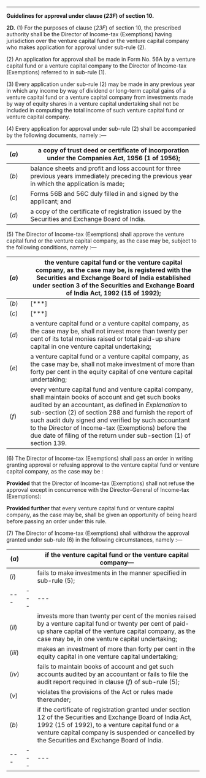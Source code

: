 ****

**Guidelines for approval under clause (_23F_) of section 10.**

**2D.** (1) For the purposes of clause (_23F_) of section 10, the prescribed authority shall be the Director of Income-tax (Exemptions) having jurisdiction over the venture capital fund or the venture capital company who makes application for approval under sub-rule (2).

(2) An application for approval shall be made in Form No. 56A by a venture capital fund or a venture capital company to the Director of Income-tax (Exemptions) referred to in sub-rule (1).

(3) Every application under sub-rule (2) may be made in any previous year in which any income by way of dividend or long-term capital gains of a venture capital fund or a venture capital company from investments made by way of equity shares in a venture capital undertaking shall not be included in computing the total income of such venture capital fund or venture capital company.

(4) Every application for approval under sub-rule (2) shall be accompanied by the following documents, namely :—

(_a_)|  |  a copy of trust deed or certificate of incorporation under the Companies Act, 1956 (1 of 1956);  
---|---|---  
(_b_)|  |  balance sheets and profit and loss account for three previous years immediately preceding the previous year in which the application is made;  
(_c_)|  |  Forms 56B and 56C duly filled in and signed by the applicant; and  
(_d_)|  |  a copy of the certificate of registration issued by the Securities and Exchange Board of India.  
  
(5) The Director of Income-tax (Exemptions) shall approve the venture capital fund or the venture capital company, as the case may be, subject to the following conditions, namely :—

(_a_)|  |  the venture capital fund or the venture capital company, as the case may be, is registered with the Securities and Exchange Board of India established under section 3 of the Securities and Exchange Board of India Act, 1992 (15 of 1992);  
---|---|---  
(_b_)|  |  [***]  
(_c_)|  |  [***]  
(_d_)|  |  a venture capital fund or a venture capital company, as the case may be, shall not invest more than twenty per cent of its total monies raised or total paid-up share capital in one venture capital undertaking;  
(_e_)|  |  a venture capital fund or a venture capital company, as the case may be, shall not make investment of more than forty per cent in the equity capital of one venture capital undertaking;  
(_f_)|  |  every venture capital fund and venture capital company, shall maintain books of account and get such books audited by an accountant, as defined in _Explanation_ to sub-section (2) of section 288 and furnish the report of such audit duly signed and verified by such accountant to the Director of Income-tax (Exemptions) before the due date of filing of the return under sub-section (1) of section 139.  
  
(6) The Director of Income-tax (Exemptions) shall pass an order in writing granting approval or refusing approval to the venture capital fund or venture capital company, as the case may be :

**Provided** that the Director of Income-tax (Exemptions) shall not refuse the approval except in concurrence with the Director-General of Income-tax (Exemptions):

**Provided further** that every venture capital fund or venture capital company, as the case may be, shall be given an opportunity of being heard before passing an order under this rule.

(7) The Director of Income-tax (Exemptions) shall withdraw the approval granted under sub-rule (6) in the following circumstances, namely :—

(_a_) |  | if the venture capital fund or the venture capital company—  
---|---|---  
(_i_)|  |  fails to make investments in the manner specified in sub-rule (5);  
---|---|---  
(_ii_)|  |  invests more than twenty per cent of the monies raised by a venture capital fund or twenty per cent of paid-up share capital of the venture capital company, as the case may be, in one venture capital undertaking;  
(_iii_)|  |  makes an investment of more than forty per cent in the equity capital in one venture capital undertaking;  
(_iv_)|  |  fails to maintain books of account and get such accounts audited by an accountant or fails to file the audit report required in clause (_f_) of sub-rule (5);  
(_v_)|  |  violates the provisions of the Act or rules made thereunder;  
(_b_)|  |  if the certificate of registration granted under section 12 of the Securities and Exchange Board of India Act, 1992 (15 of 1992), to a venture capital fund or a venture capital company is suspended or cancelled by the Securities and Exchange Board of India.  
---|---|---